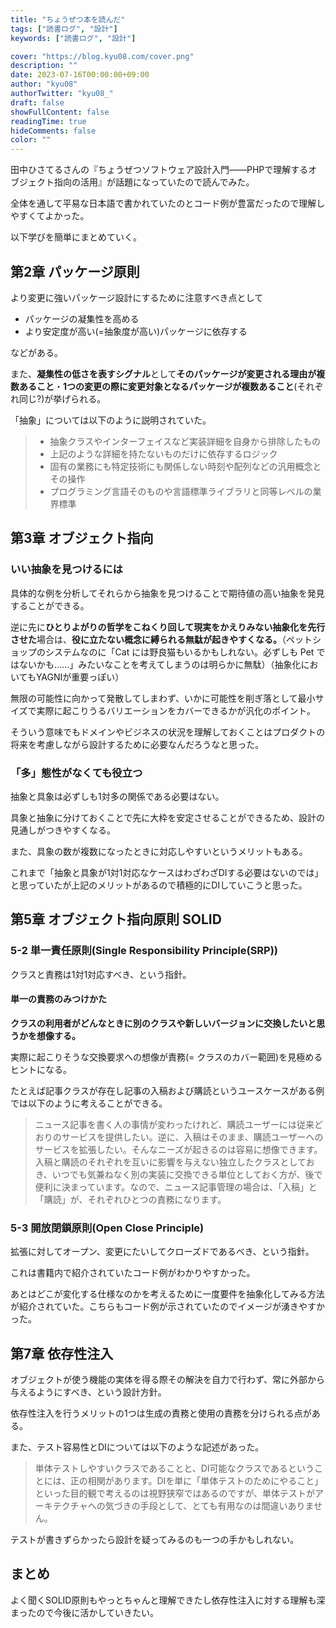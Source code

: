 ```yaml
---
title: "ちょうぜつ本を読んだ"
tags: ["読書ログ", "設計"]
keywords: ["読書ログ", "設計"]

cover: "https://blog.kyu08.com/cover.png"
description: ""
date: 2023-07-16T00:00:00+09:00
author: "kyu08"
authorTwitter: "kyu08_"
draft: false
showFullContent: false
readingTime: true
hideComments: false
color: ""
---
```


田中ひさてるさんの『ちょうぜつソフトウェア設計入門――PHPで理解するオブジェクト指向の活用』が話題になっていたので読んでみた。

全体を通して平易な日本語で書かれていたのとコード例が豊富だったので理解しやすくてよかった。

以下学びを簡単にまとめていく。

## 第2章 パッケージ原則
より変更に強いパッケージ設計にするために注意すべき点として

- パッケージの凝集性を高める
- より安定度が高い(=抽象度が高い)パッケージに依存する

などがある。

また、**凝集性の低さを表すシグナル**として**そのパッケージが変更される理由が複数あること**・**1つの変更の際に変更対象となるパッケージが複数あること**(それぞれ同じ?)が挙げられる。

「抽象」については以下のように説明されていた。

> - 抽象クラスやインターフェイスなど実装詳細を自身から排除したもの
> - 上記のような詳細を持たないものだけに依存するロジック
> - 固有の業務にも特定技術にも関係しない時刻や配列などの汎用概念とその操作
> - プログラミング言語そのものや言語標準ライブラリと同等レベルの業界標準

## 第3章 オブジェクト指向
### いい抽象を見つけるには
具体的な例を分析してそれらから抽象を見つけることで期待値の高い抽象を発見することができる。

逆に先に**ひとりよがりの哲学をこねくり回して現実をかえりみない抽象化を先行させた**場合は、**役に立たない概念に縛られる無駄が起きやすくなる。**（ペットショップのシステムなのに「Cat には野良猫もいるかもしれない。必ずしも Pet ではないかも...…」みたいなことを考えてしまうのは明らかに無駄）（抽象化においてもYAGNIが重要っぽい）

無限の可能性に向かって発散してしまわず、いかに可能性を削ぎ落として最小サイズで実際に起こりうるバリエーションをカバーできるかが汎化のポイント。

そういう意味でもドメインやビジネスの状況を理解しておくことはプロダクトの将来を考慮しながら設計するために必要なんだろうなと思った。

### 「多」態性がなくても役立つ
抽象と具象は必ずしも1対多の関係である必要はない。

具象と抽象に分けておくことで先に大枠を安定させることができるため、設計の見通しがつきやすくなる。

また、具象の数が複数になったときに対応しやすいというメリットもある。

これまで「抽象と具象が1対1対応なケースはわざわざDIする必要はないのでは」と思っていたが上記のメリットがあるので積極的にDIしていこうと思った。

## 第5章 オブジェクト指向原則 SOLID
### 5-2 単一責任原則(Single Responsibility Principle(SRP))
クラスと責務は1対1対応すべき、という指針。

#### 単一の責務のみつけかた
**クラスの利用者がどんなときに別のクラスや新しいバージョンに交換したいと思うかを想像する。**

実際に起こりそうな交換要求への想像が責務(= クラスのカバー範囲)を見極めるヒントになる。

たとえば記事クラスが存在し記事の入稿および購読というユースケースがある例では以下のように考えることができる。

> ニュース記事を書く人の事情が変わったけれど、購読ユーザーには従来どおりのサービスを提供したい。逆に、入稿はそのまま、購読ユーザーへのサービスを拡張したい。そんなニーズが起きるのは容易に想像できます。入稿と購読のそれぞれを互いに影響を与えない独立したクラスとしておき、いつでも気兼ねなく別の実装に交換できる単位としておく方が、後で便利に決まっています。なので、ニュース記事管理の場合は、「入稿」と「購読」が、それぞれひとつの責務になります。

### 5-3 開放閉鎖原則(Open Close Principle)
拡張に対してオープン、変更にたいしてクローズドであるべき、という指針。

これは書籍内で紹介されていたコード例がわかりやすかった。

あとはどこが変化する仕様なのかを考えるために一度要件を抽象化してみる方法が紹介されていた。こちらもコード例が示されていたのでイメージが湧きやすかった。

## 第7章 依存性注入
オブジェクトが使う機能の実体を得る際その解決を自力で行わず、常に外部から与えるようにすべき、という設計方針。

依存性注入を行うメリットの1つは生成の責務と使用の責務を分けられる点がある。

また、テスト容易性とDIについては以下のような記述があった。

> 単体テストしやすいクラスであることと、DI可能なクラスであるということには、正の相関があります。DIを単に「単体テストのためにやること」といった目的観で考えるのは視野狭窄ではあるのですが、単体テストがアーキテクチャへの気づきの手段として、とても有用なのは間違いありません。

テストが書きずらかったら設計を疑ってみるのも一つの手かもしれない。

## まとめ
よく聞くSOLID原則もやっとちゃんと理解できたし依存性注入に対する理解も深まったので今後に活かしていきたい。
